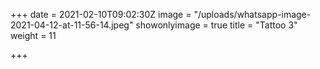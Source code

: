 +++
date = 2021-02-10T09:02:30Z
image = "/uploads/whatsapp-image-2021-04-12-at-11-56-14.jpeg"
showonlyimage = true
title = "Tattoo 3"
weight = 11

+++
